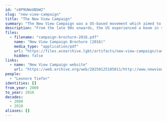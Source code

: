 ```yaml
---
id: "s0P9UWeUBbW2"
slug: "new-view-campaign"
title: "The New View Campaign"
summary: "The New View Campaign was a US-based movement which aimed to challenge the increasing medicalisation of female sexuality and sex characteristics."
description: "From the late 90s onwards, the US experienced a boom in surgical and pharmaceutical interventions into female sex and sexuality, including the search for a \"female Viagra\". In response, sex therapist Leonore Tiefer convened a group of feminists and clinicians and formed the New View Campaign, which sought to promote sex education and prevent the approval of supposed desire enhancing drugs such as Intrinsa and Flibanserin. The New View Campaign was active from 2000-2016. The medicalisation of perceived low desire, or Hypoactive Sexual Desire Dysfunction (HSDD), is closely associated with the medicalisation of asexuality."
files:
  - filename: "campaign-brochure-2016.pdf"
    name: "New View Campaign Brochure (2016)"
    media_type: "application/pdf"
    url: "https://files.acearchive.lgbt/artifacts/new-view-campaign/campaign-brochure-2016.pdf"
    hidden: false
links:
  - name: "New View Campaign website"
    url: "https://web.archive.org/web/20250125185011/http://www.newviewcampaign.org/default.asp"
people:
  - "Leonore Tiefer"
identities: []
from_year: 2000
to_year: 2016
decades:
  - 2000
  - 2010
aliases: []
---
```


